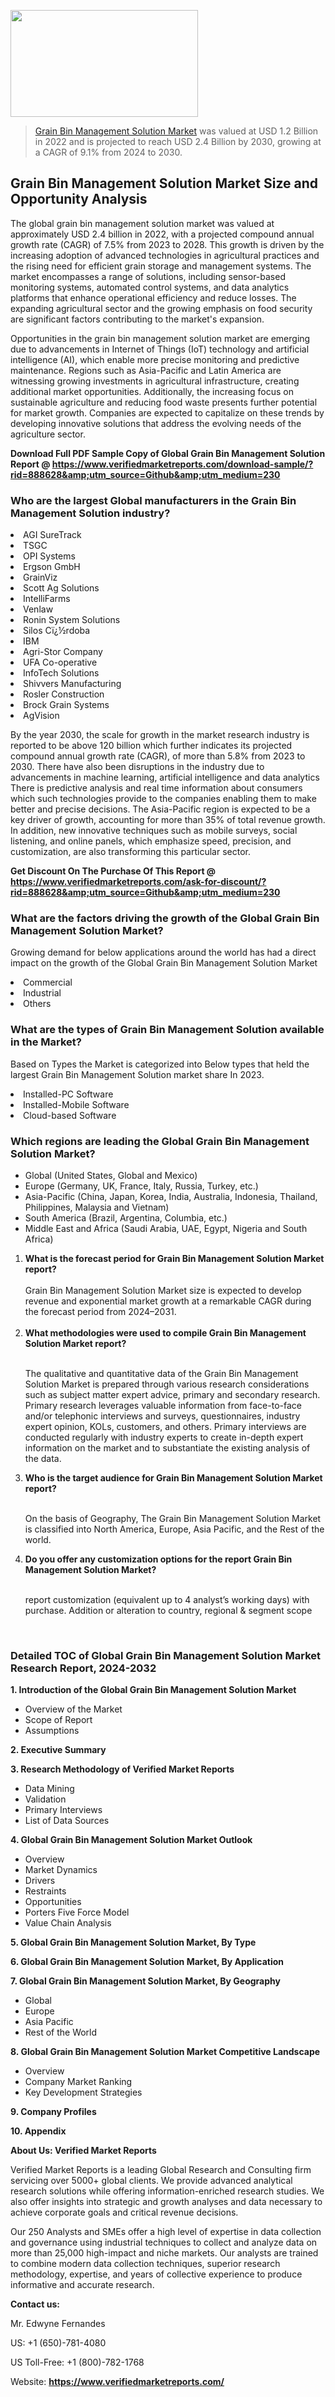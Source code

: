 <img src="https://ffe5etoiles.com/wp-content/uploads/2024/12/MST1-300x171.png" alt="" width="300" height="171" class="alignnone size-medium wp-image-20088" /><blockquote><p><p><a href="https://www.verifiedmarketreports.com/download-sample/?rid=888628&utm_source=Github&utm_medium=230" target="_blank">Grain Bin Management Solution Market</a> was valued at USD 1.2 Billion in 2022 and is projected to reach USD 2.4 Billion by 2030, growing at a CAGR of 9.1% from 2024 to 2030.</p></blockquote><p><h2>Grain Bin Management Solution Market Size and Opportunity Analysis</h2><p>The global grain bin management solution market was valued at approximately USD 2.4 billion in 2022, with a projected compound annual growth rate (CAGR) of 7.5% from 2023 to 2028. This growth is driven by the increasing adoption of advanced technologies in agricultural practices and the rising need for efficient grain storage and management systems. The market encompasses a range of solutions, including sensor-based monitoring systems, automated control systems, and data analytics platforms that enhance operational efficiency and reduce losses. The expanding agricultural sector and the growing emphasis on food security are significant factors contributing to the market's expansion.</p><p>Opportunities in the grain bin management solution market are emerging due to advancements in Internet of Things (IoT) technology and artificial intelligence (AI), which enable more precise monitoring and predictive maintenance. Regions such as Asia-Pacific and Latin America are witnessing growing investments in agricultural infrastructure, creating additional market opportunities. Additionally, the increasing focus on sustainable agriculture and reducing food waste presents further potential for market growth. Companies are expected to capitalize on these trends by developing innovative solutions that address the evolving needs of the agriculture sector.</p></p><p class=""><strong>Download Full PDF Sample Copy of Global Grain Bin Management Solution Report @ <a href="https://www.verifiedmarketreports.com/download-sample/?rid=888628&amp;utm_source=Github&amp;utm_medium=230" target="_blank">https://www.verifiedmarketreports.com/download-sample/?rid=888628&amp;utm_source=Github&amp;utm_medium=230</a></strong></p><h3 id="" class="">Who are the largest Global manufacturers in the Grain Bin Management Solution industry?</h3><p><li>AGI SureTrack</li><li> TSGC</li><li> OPI Systems</li><li> Ergson GmbH</li><li> GrainViz</li><li> Scott Ag Solutions</li><li> IntelliFarms</li><li> Venlaw</li><li> Ronin System Solutions</li><li> Silos Cï¿½rdoba</li><li> IBM</li><li> Agri-Stor Company</li><li> UFA Co-operative</li><li> InfoTech Solutions</li><li> Shivvers Manufacturing</li><li> Rosler Construction</li><li> Brock Grain Systems</li><li> AgVision</li></p><div class=""><div class="" dir="" data-message-author-role="" data-message-id="" data-message-model-slug=""><div class=""><div class=""><div class=""><div class="" dir="" data-message-author-role="" data-message-id="" data-message-model-slug=""><div class=""><div class=""><p>By the year 2030, the scale for growth in the market research industry is reported to be above 120 billion which further indicates its projected compound annual growth rate (CAGR), of more than 5.8% from 2023 to 2030. There have also been disruptions in the industry due to advancements in machine learning, artificial intelligence and data analytics There is predictive analysis and real time information about consumers which such technologies provide to the companies enabling them to make better and precise decisions. The Asia-Pacific region is expected to be a key driver of growth, accounting for more than 35% of total revenue growth. In addition, new innovative techniques such as mobile surveys, social listening, and online panels, which emphasize speed, precision, and customization, are also transforming this particular sector.</p><p><strong>Get Discount On The Purchase Of This Report @&nbsp; <a href="https://www.verifiedmarketreports.com/ask-for-discount/?rid=888628&amp;utm_source=Github&amp;utm_medium=230" target="_blank">https://www.verifiedmarketreports.com/ask-for-discount/?rid=888628&amp;utm_source=Github&amp;utm_medium=230</a></strong></p></div></div></div></div></div></div></div></div><h3 id="" class="">What are the factors driving the growth of the Global Grain Bin Management Solution Market?</h3><p id="" class="">Growing demand for below applications around the world has had a direct impact on the growth of the Global Grain Bin Management Solution Market</p><p id="" class=""><li>Commercial</li><li> Industrial</li><li> Others</li></p><h3 id="" class="">What are the types of Grain Bin Management Solution available in the Market?</h3><p id="" class="">Based on Types the Market is categorized into Below types that held the largest Grain Bin Management Solution market share In 2023.</p><p id="" class=""><li>Installed-PC Software</li><li> Installed-Mobile Software</li><li> Cloud-based Software</li></p><h3 id="" class="">Which regions are leading the Global Grain Bin Management Solution Market?</h3><ul><li>Global (United States, Global and Mexico)</li><li>Europe (Germany, UK, France, Italy, Russia, Turkey, etc.)</li><li>Asia-Pacific (China, Japan, Korea, India, Australia, Indonesia, Thailand, Philippines, Malaysia and Vietnam)</li><li>South America (Brazil, Argentina, Columbia, etc.)</li><li>Middle East and Africa (Saudi Arabia, UAE, Egypt, Nigeria and South Africa)</li></ul><p><ol><li><strong>What is the forecast period for Grain Bin Management Solution Market report?<br /></strong><br /><span data-sheets-root="1" data-sheets-value="{&quot;1&quot;:2,&quot;2&quot;:&quot;XXXX size is expected to develop revenue and exponential market growth at a remarkable CAGR during the forecast period from 2024&ndash;2030.&quot;}" data-sheets-userformat="{&quot;2&quot;:12674,&quot;4&quot;:{&quot;1&quot;:2,&quot;2&quot;:16776960},&quot;10&quot;:2,&quot;11&quot;:0,&quot;15&quot;:&quot;Arial&quot;,&quot;16&quot;:12}">Grain Bin Management Solution Market size is expected to develop revenue and exponential market growth at a remarkable CAGR during the forecast period from 2024&ndash;2031.</span><br /><br /></li><li><strong>What methodologies were used to compile Grain Bin Management Solution Market report?<br /><br /></strong><p>The qualitative and quantitative data of the&nbsp;Grain Bin Management Solution Market is prepared through various research considerations such as subject matter expert advice, primary and secondary research. Primary research leverages valuable information from face-to-face and/or telephonic interviews and surveys, questionnaires, industry expert opinion, KOLs, customers, and others. Primary interviews are conducted regularly with industry experts to create in-depth expert information on the market and to substantiate the existing analysis of the data.&nbsp;</p></li><li><strong>Who is the target audience for Grain Bin Management Solution Market report?<br /><br /></strong><p>On the basis of Geography, The&nbsp;Grain Bin Management Solution Market is classified into North America, Europe, Asia Pacific, and the Rest of the world.</p></li><li><strong>Do you offer any customization options for the report Grain Bin Management Solution Market?<br /><br /></strong><p>report customization (equivalent up to 4 analyst&rsquo;s working days) with purchase. Addition or alteration to country, regional &amp; segment scope</p><p>&nbsp;</p></li></ol></p><h3 id="" class="">Detailed TOC of Global Grain Bin Management Solution Market Research Report, 2024-2032</h3><p id="" class=""><strong>1. Introduction of the Global Grain Bin Management Solution Market</strong></p><ul><li>Overview of the Market</li><li>Scope of Report</li><li>Assumptions</li></ul><p id="" class=""><strong>2. Executive Summary</strong></p><p id="" class=""><strong>3. Research Methodology of&nbsp;Verified Market Reports</strong></p><ul><li>Data Mining</li><li>Validation</li><li>Primary Interviews</li><li>List of Data Sources</li></ul><p id="" class=""><strong>4. Global Grain Bin Management Solution Market Outlook</strong></p><ul><li>Overview</li><li>Market Dynamics</li><li>Drivers</li><li>Restraints</li><li>Opportunities</li><li>Porters Five Force Model</li><li>Value Chain Analysis</li></ul><p id="" class=""><strong>5. Global Grain Bin Management Solution Market, By&nbsp;Type</strong></p><p id="" class=""><strong>6. Global Grain Bin Management Solution Market, By Application</strong></p><p id="" class=""><strong>7. Global Grain Bin Management Solution Market, By Geography</strong></p><ul><li>Global</li><li>Europe</li><li>Asia Pacific</li><li>Rest of the World</li></ul><p id="" class=""><strong>8. Global Grain Bin Management Solution Market Competitive Landscape</strong></p><ul><li>Overview</li><li>Company Market Ranking</li><li>Key Development Strategies</li></ul><p id="" class=""><strong>9. Company Profiles</strong></p><p id="" class=""><strong>10. Appendix</strong></p><p id="" class=""><strong>About Us: Verified Market Reports</strong></p><p id="" class="">Verified Market Reports is a leading Global Research and Consulting firm servicing over 5000+ global clients. We provide advanced analytical research solutions while offering information-enriched research studies. We also offer insights into strategic and growth analyses and data necessary to achieve corporate goals and critical revenue decisions.</p><p id="" class="">Our 250 Analysts and SMEs offer a high level of expertise in data collection and governance using industrial techniques to collect and analyze data on more than 25,000 high-impact and niche markets. Our analysts are trained to combine modern data collection techniques, superior research methodology, expertise, and years of collective experience to produce informative and accurate research.</p><p id="" class=""><strong>Contact us:</strong></p><p id="" class="">Mr. Edwyne Fernandes</p><p id="" class="">US: +1 (650)-781-4080</p><p id="" class="">US Toll-Free: +1 (800)-782-1768</p><p id="" class="">Website: <a target="" data-test-app-aware-link=""><strong>https://www.verifiedmarketreports.com/</strong></a></p>
